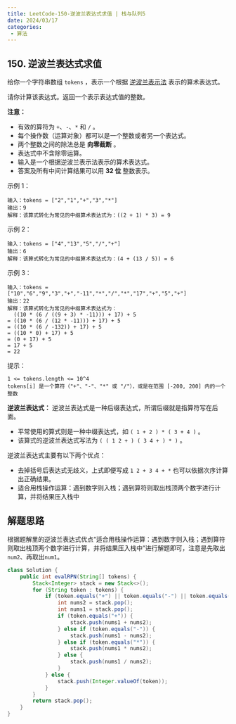 ```yaml
---
title: LeetCode-150-逆波兰表达式求值 | 栈与队列5
date: 2024/03/17
categories:
 - 算法
---
```

## 150. 逆波兰表达式求值
给你一个字符串数组 `tokens` ，表示一个根据 [逆波兰表示法](https://baike.baidu.com/item/%E9%80%86%E6%B3%A2%E5%85%B0%E5%BC%8F/128437) 表示的算术表达式。

请你计算该表达式。返回一个表示表达式值的整数。

**注意：**

- 有效的算符为 `+`、`-`、`*` 和 `/` 。
- 每个操作数（运算对象）都可以是一个整数或者另一个表达式。
- 两个整数之间的除法总是 **向零截断** 。
- 表达式中不含除零运算。
- 输入是一个根据逆波兰表示法表示的算术表达式。
- 答案及所有中间计算结果可以用 **32 位** 整数表示。
 

示例 1：
```
输入：tokens = ["2","1","+","3","*"]
输出：9
解释：该算式转化为常见的中缀算术表达式为：((2 + 1) * 3) = 9
```
示例 2：
```
输入：tokens = ["4","13","5","/","+"]
输出：6
解释：该算式转化为常见的中缀算术表达式为：(4 + (13 / 5)) = 6
```
示例 3：
```
输入：tokens = ["10","6","9","3","+","-11","*","/","*","17","+","5","+"]
输出：22
解释：该算式转化为常见的中缀算术表达式为：
  ((10 * (6 / ((9 + 3) * -11))) + 17) + 5
= ((10 * (6 / (12 * -11))) + 17) + 5
= ((10 * (6 / -132)) + 17) + 5
= ((10 * 0) + 17) + 5
= (0 + 17) + 5
= 17 + 5
= 22
```

提示：
```
1 <= tokens.length <= 10^4
tokens[i] 是一个算符（"+"、"-"、"*" 或 "/"），或是在范围 [-200, 200] 内的一个整数
```

**逆波兰表达式：**
逆波兰表达式是一种后缀表达式，所谓后缀就是指算符写在后面。
- 平常使用的算式则是一种中缀表达式，如 `( 1 + 2 ) * ( 3 + 4 )` 。
- 该算式的逆波兰表达式写法为 `( ( 1 2 + ) ( 3 4 + ) * )` 。

逆波兰表达式主要有以下两个优点：
- 去掉括号后表达式无歧义，上式即便写成 `1 2 + 3 4 + *` 也可以依据次序计算出正确结果。
- 适合用栈操作运算：遇到数字则入栈；遇到算符则取出栈顶两个数字进行计算，并将结果压入栈中

## 解题思路
根据题解里的逆波兰表达式优点“适合用栈操作运算：遇到数字则入栈；遇到算符则取出栈顶两个数字进行计算，并将结果压入栈中”进行解题即可，注意是先取出`num2`、再取出`num1`。

```java
class Solution {
    public int evalRPN(String[] tokens) {
        Stack<Integer> stack = new Stack<>();
        for (String token : tokens) {
            if (token.equals("+") || token.equals("-") || token.equals("*") || token.equals("/")) {
                int nums2 = stack.pop();
                int nums1 = stack.pop();
                if (token.equals("+")) {
                    stack.push(nums1 + nums2);
                } else if (token.equals("-")) {
                    stack.push(nums1 - nums2);
                } else if (token.equals("*")) {
                    stack.push(nums1 * nums2);
                } else {
                    stack.push(nums1 / nums2);
                }
            } else {
                stack.push(Integer.valueOf(token));
            }
        }
        return stack.pop();
    }
}
```